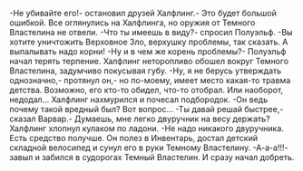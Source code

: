   -Не убивайте его!- остановил друзей Халфлинг.- Это будет большой ошибкой.
Все оглянулись на Халфлинга, но оружия от Темного Властелина не отвели.
-Что ты имеешь в виду?- спросил Полуэльф.
-Вы хотите уничтожить Верховное Зло, верхушку проблемы, так сказать. А выпалывать надо корни!
-Ну и в чем же корень проблемы?- Полуэльф начал терять терпение.
Халфлинг неторопливо обошел вокруг Темного Властелина, задумчиво покусывая губу.
-Ну, я не берусь утверждать однозначно,- протянул он,- но по-моему, имеет место какая-то травма детства. Возможно, его кто-то обидел, что-то отобрал. Или наоборот, недодал...
Халфлинг нахмурился и почесал подбородок.
-Он ведь почему такой вредный был? Вот вопрос...
-Ты давай решай быстрее,- сказал Варвар.- Думаешь, мне легко двуручник на весу держать?
Халфлинг хлопнул кулаком по ладони.
-Не надо никакого двуручника. Есть средство получше.
Он полез в Инвентарь, достал детский складной велосипед и сунул его в руки Темному Властелину.
-А-а-а!!!- завыл и забился в судорогах Темный Властелин.
И сразу начал добреть.      